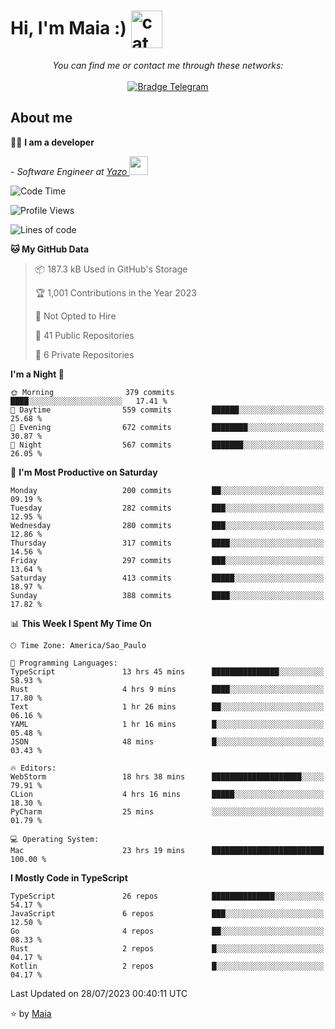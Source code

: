 <h1 align="left">Hi, I'm Maia :) 
<img src="https://emojis.slackmojis.com/emojis/images/1643509834/36299/black-cat.gif?1643509834" width="50" height="60" align="center"  alt="cat"/>
</h1>

<p align="center">
    <i>You can find me or contact me through these networks:</i>
    <br/><br/>
    <a href="https://t.me/mrootx" target="_blank">
        <img src="https://img.shields.io/badge/-Telegram-2CA5E0?logo=telegram&style=flat&logoColor=white" alt="Bradge Telegram" />
    </a>
</p>

## About me

:technologist: <strong>I am a developer</strong> <br>

<p><em> - Software Engineer at <a href="[https://pdasolucoes.com.br](https://yazo.com.br/)">Yazo
</a><img src="https://media.giphy.com/media/WUlplcMpOCEmTGBtBW/giphy.gif" width="30"> 
</em></p>

<!--START_SECTION:waka-->
![Code Time](http://img.shields.io/badge/Code%20Time-2%2C973%20hrs%2033%20mins-blue)

![Profile Views](http://img.shields.io/badge/Profile%20Views-8-blue)

![Lines of code](https://img.shields.io/badge/From%20Hello%20World%20I%27ve%20Written-593.2%20thousand%20lines%20of%20code-blue)

**🐱 My GitHub Data** 

> 📦 187.3 kB Used in GitHub's Storage 
 > 
> 🏆 1,001 Contributions in the Year 2023
 > 
> 🚫 Not Opted to Hire
 > 
> 📜 41 Public Repositories 
 > 
> 🔑 6 Private Repositories 
 > 
**I'm a Night 🦉** 

```text
🌞 Morning                379 commits         ████░░░░░░░░░░░░░░░░░░░░░   17.41 % 
🌆 Daytime                559 commits         ██████░░░░░░░░░░░░░░░░░░░   25.68 % 
🌃 Evening                672 commits         ████████░░░░░░░░░░░░░░░░░   30.87 % 
🌙 Night                  567 commits         ███████░░░░░░░░░░░░░░░░░░   26.05 % 
```
📅 **I'm Most Productive on Saturday** 

```text
Monday                   200 commits         ██░░░░░░░░░░░░░░░░░░░░░░░   09.19 % 
Tuesday                  282 commits         ███░░░░░░░░░░░░░░░░░░░░░░   12.95 % 
Wednesday                280 commits         ███░░░░░░░░░░░░░░░░░░░░░░   12.86 % 
Thursday                 317 commits         ████░░░░░░░░░░░░░░░░░░░░░   14.56 % 
Friday                   297 commits         ███░░░░░░░░░░░░░░░░░░░░░░   13.64 % 
Saturday                 413 commits         █████░░░░░░░░░░░░░░░░░░░░   18.97 % 
Sunday                   388 commits         ████░░░░░░░░░░░░░░░░░░░░░   17.82 % 
```


📊 **This Week I Spent My Time On** 

```text
🕑︎ Time Zone: America/Sao_Paulo

💬 Programming Languages: 
TypeScript               13 hrs 45 mins      ███████████████░░░░░░░░░░   58.93 % 
Rust                     4 hrs 9 mins        ████░░░░░░░░░░░░░░░░░░░░░   17.80 % 
Text                     1 hr 26 mins        ██░░░░░░░░░░░░░░░░░░░░░░░   06.16 % 
YAML                     1 hr 16 mins        █░░░░░░░░░░░░░░░░░░░░░░░░   05.48 % 
JSON                     48 mins             █░░░░░░░░░░░░░░░░░░░░░░░░   03.43 % 

🔥 Editors: 
WebStorm                 18 hrs 38 mins      ████████████████████░░░░░   79.91 % 
CLion                    4 hrs 16 mins       █████░░░░░░░░░░░░░░░░░░░░   18.30 % 
PyCharm                  25 mins             ░░░░░░░░░░░░░░░░░░░░░░░░░   01.79 % 

💻 Operating System: 
Mac                      23 hrs 19 mins      █████████████████████████   100.00 % 
```

**I Mostly Code in TypeScript** 

```text
TypeScript               26 repos            ██████████████░░░░░░░░░░░   54.17 % 
JavaScript               6 repos             ███░░░░░░░░░░░░░░░░░░░░░░   12.50 % 
Go                       4 repos             ██░░░░░░░░░░░░░░░░░░░░░░░   08.33 % 
Rust                     2 repos             █░░░░░░░░░░░░░░░░░░░░░░░░   04.17 % 
Kotlin                   2 repos             █░░░░░░░░░░░░░░░░░░░░░░░░   04.17 % 
```




 Last Updated on 28/07/2023 00:40:11 UTC
<!--END_SECTION:waka-->

⭐️ by [Maia](https://github.com/gabrielmaialva33/)


